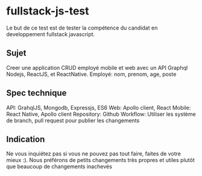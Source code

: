 # fullstack-js-test
Le but de ce test est de tester la compétence du candidat en developpement fullstack javascript.

## Sujet
Creer une application CRUD employé mobile et web avec un API Graphql Nodejs, ReactJS, et ReactNative. 
Employé: nom, prenom, age, poste

## Spec technique

API: GrahqlJS, Mongodb, Expressjs, ES6
Web: Apollo client, React
Mobile: React Native, Apollo client
Repository: Github
Workflow: Utiliser les système de branch, pull request pour publier les changements

## Indication
Ne vous inquiétez pas si vous ne pouvez pas tout faire, faites de votre mieux :). Nous préférons de petits changements très propres et utiles plutôt que beaucoup de changements inachevés





